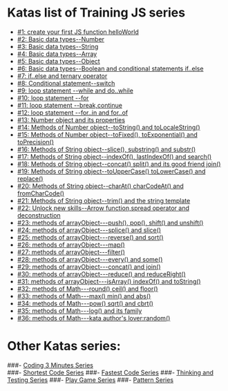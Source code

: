 # Katas list of Training JS series
 - [#1: create your first JS function helloWorld](http://www.codewars.com/kata/571ec274b1c8d4a61c0000c8)
 - [#2: Basic data types--Number](http://www.codewars.com/kata/571edd157e8954bab500032d)
 - [#3:  Basic data types--String](http://www.codewars.com/kata/571edea4b625edcb51000d8e)
 - [#4:  Basic data types--Array](http://www.codewars.com/kata/571effabb625ed9b0600107a)
 - [#5:  Basic data types--Object](http://www.codewars.com/kata/571f1eb77e8954a812000837)
 - [#6:  Basic data types--Boolean and conditional statements if..else](http://www.codewars.com/kata/571f832f07363d295d001ba8)
 - [#7:  if..else and ternary operator](http://www.codewars.com/kata/57202aefe8d6c514300001fd)
 - [#8: Conditional statement--switch](http://www.codewars.com/kata/572059afc2f4612825000d8a)
 - [#9: loop statement --while and do..while](http://www.codewars.com/kata/57216d4bcdd71175d6000560)
 - [#10: loop statement --for](http://www.codewars.com/kata/5721a78c283129e416000999)
 - [#11: loop statement --break,continue](http://www.codewars.com/kata/5721c189cdd71194c1000b9b)
 - [#12: loop statement --for..in and for..of](http://www.codewars.com/kata/5722b3f0bd5583cf44001000)
 - [#13: Number object and  its properties](http://www.codewars.com/kata/5722fd3ab7162a3a4500031f)
 - [#14: Methods of Number object--toString() and toLocaleString()](http://www.codewars.com/kata/57238ceaef9008adc7000603)
 - [#15: Methods of Number object--toFixed(), toExponential() and toPrecision()](http://www.codewars.com/kata/57256064856584bc47000611)
 - [#16: Methods of String object--slice(), substring() and substr()](http://www.codewars.com/kata/57274562c8dcebe77e001012)
 - [#17: Methods of String object--indexOf(), lastIndexOf() and search()](http://www.codewars.com/kata/57277a31e5e51450a4000010)
 - [#18: Methods of String object--concat() split() and its good friend join()](http://www.codewars.com/kata/57280481e8118511f7000ffa)
 - [#19: Methods of String object--toUpperCase() toLowerCase() and replace()](http://www.codewars.com/kata/5728203b7fc662a4c4000ef3)
 - [#20: Methods of String object--charAt() charCodeAt() and fromCharCode()](http://www.codewars.com/kata/57284d23e81185ae6200162a)
 - [#21: Methods of String object--trim() and the string template](http://www.codewars.com/kata/5729b103dd8bac11a900119e)
 - [#22: Unlock new skills--Arrow function,spread operator and deconstruction](http://www.codewars.com/kata/572ab0cfa3af384df7000ff8)
 - [#23: methods of arrayObject---push(), pop(), shift() and unshift()](http://www.codewars.com/kata/572af273a3af3836660014a1)
 - [#24: methods of arrayObject---splice() and slice()](http://www.codewars.com/kata/572cb264362806af46000793)
 - [#25: methods of arrayObject---reverse() and sort()](http://www.codewars.com/kata/572df796914b5ba27c000c90)
 - [#26: methods of arrayObject---map()](http://www.codewars.com/kata/572fdeb4380bb703fc00002c)
 - [#27: methods of arrayObject---filter()](http://www.codewars.com/kata/573023c81add650b84000429)
 - [#28: methods of arrayObject---every() and some()](http://www.codewars.com/kata/57308546bd9f0987c2000d07)
 - [#29: methods of arrayObject---concat() and join()](http://www.codewars.com/kata/5731861d05d14d6f50000626)
 - [#30: methods of arrayObject---reduce() and reduceRight()](http://www.codewars.com/kata/573156709a231dcec9000ee8)
 - [#31: methods of arrayObject---isArray() indexOf() and toString()](http://www.codewars.com/kata/5732b0351eb838d03300101d)
 - [#32: methods of Math---round() ceil() and floor()](http://www.codewars.com/kata/5732d3c9791aafb0e4001236)
 - [#33: methods of Math---max() min() and abs()](http://www.codewars.com/kata/5733d6c2d780e20173000baa)
 - [#34: methods of Math---pow() sqrt() and cbrt()](http://www.codewars.com/kata/5733f948d780e27df6000e33)
 - [#35: methods of Math---log() and its family](http://www.codewars.com/kata/57353de879ccaeb9f8000564)
 - [#36: methods of Math---kata author's lover:random()](http://www.codewars.com/kata/5735956413c2054a680009ec)
 
# Other Katas series:
###- [Coding 3 Minutes Series](https://github.com/myjinxin2015/Katas-list-of-Training-JS-series/blob/master/coding-3-min.md)     
###- [Shortest Code Series](https://github.com/myjinxin2015/Katas-list-of-Training-JS-series/blob/master/Shortest%20Code%20Series.md) 
###- [Fastest Code Series]()
###- [Thinking and Testing Series](https://github.com/myjinxin2015/Katas-list-of-Training-JS-series/blob/master/Thinking%20and%20Testing%20Series.md) 
###- [Play Game Series]()
###- [Pattern Series]()
